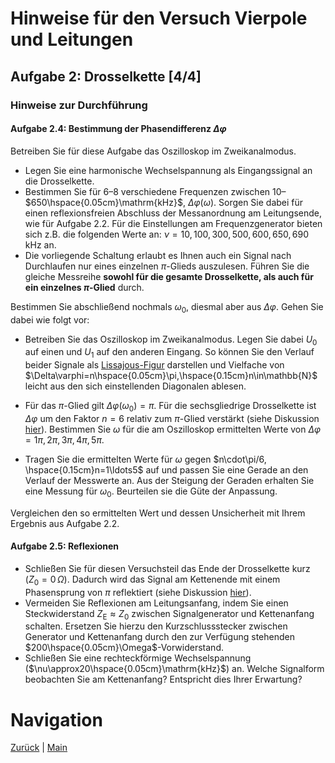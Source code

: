 # Hinweise für den Versuch Vierpole und Leitungen

## Aufgabe 2: Drosselkette [4/4]

### Hinweise zur Durchführung

#### Aufgabe 2.4: Bestimmung der Phasendifferenz $\Delta\varphi$

Betreiben Sie für diese Aufgabe das Oszilloskop im Zweikanalmodus. 

- Legen Sie eine harmonische Wechselspannung als Eingangssignal an die Drosselkette.
- Bestimmen Sie für 6–8 verschiedene Frequenzen zwischen $10$–$650\hspace{0.05cm}\mathrm{kHz}$, $\Delta\varphi(\omega)$. Sorgen Sie dabei für einen reflexionsfreien Abschluss der Messanordnung am Leitungsende, wie für Aufgabe 2.2. Für die Einstellungen am Frequenzgenerator bieten sich z.B. die folgenden Werte an: $\nu=10,100,300,500,600,650,690\,\mathrm{kHz}$ an. 
- Die vorliegende Schaltung erlaubt es Ihnen auch ein Signal nach Durchlaufen nur eines einzelnen $\pi$-Glieds auszulesen. Führen Sie die gleiche Messreihe **sowohl für die gesamte Drosselkette, als auch für ein einzelnes $\pi$-Glied** durch. 

Bestimmen Sie abschließend nochmals $\omega_{0}$, diesmal aber aus $\Delta\varphi$. Gehen Sie dabei wie folgt vor:

- Betreiben Sie das Oszilloskop im Zweikanalmodus. Legen Sie dabei $U_{0}$ auf einen und $U_{1}$ auf den anderen Eingang. So können Sie den Verlauf beider Signale als [Lissajous-Figur](https://de.wikipedia.org/wiki/Lissajous-Figur) darstellen und Vielfache von $\Delta\varphi=n\hspace{0.05cm}\pi,\hspace{0.15cm}n\in\mathbb{N}$ leicht aus den sich einstellenden Diagonalen ablesen.

- Für das $\pi$-Glied gilt $\Delta\varphi(\omega_{0})=\pi$. Für die sechsgliedrige Drosselkette ist $\Delta\varphi$ um den Faktor $n=6$ relativ zum $\pi$-Glied verstärkt (siehe Diskussion [hier](https://git.scc.kit.edu/etp-lehre/p1-for-students/-/blob/main/Vierpole_und_Leitungen/doc/Hinweise-Aufgabe-2.md)). Bestimmen Sie $\omega$ für die am Oszilloskop ermittelten Werte von $\Delta\varphi=1\pi,2\pi,3\pi,4\pi,5\pi$. 
- Tragen Sie die ermittelten Werte für $\omega$ gegen $n\cdot\pi/6, \hspace{0.15cm}n=1\ldots5$ auf und passen Sie eine Gerade an den Verlauf der Messwerte an. Aus der Steigung der Geraden erhalten Sie eine Messung für $\omega_{0}$. Beurteilen sie die Güte der Anpassung. 

Vergleichen den so ermittelten Wert und dessen Unsicherheit mit Ihrem Ergebnis aus Aufgabe 2.2.  

#### Aufgabe 2.5: Reflexionen

- Schließen Sie für diesen Versuchsteil das Ende der Drosselkette kurz ($Z_{0}=0\,\Omega$). Dadurch wird das Signal am Kettenende mit einem Phasensprung von $\pi$ reflektiert (siehe Diskussion [hier](https://git.scc.kit.edu/etp-lehre/p1-for-students/-/blob/main/Vierpole_und_Leitungen/doc/Hinweise-Leitungen.md)). 
- Vermeiden Sie Reflexionen am Leitungsanfang, indem Sie einen Steckwiderstand $Z_{\mathrm{E}}\approx Z_{0}$ zwischen Signalgenerator und Kettenanfang schalten. Ersetzen Sie hierzu den Kurzschlussstecker zwischen Generator und Kettenanfang durch den zur Verfügung stehenden $200\hspace{0.05cm}\Omega$-Vorwiderstand.  
- Schließen Sie eine rechteckförmige Wechselspannung ($\nu\approx20\hspace{0.05cm}\mathrm{kHz}$) an. Welche Signalform beobachten Sie am Kettenanfang? Entspricht dies Ihrer Erwartung?   

# Navigation

[Zurück](https://git.scc.kit.edu/etp-lehre/p1-for-students/-/blob/main/Vierpole_und_Leitungen/doc/Hinweise-Aufgabe-2-b.md) | [Main](https://git.scc.kit.edu/etp-lehre/p1-for-students/-/tree/main/Vierpole_und_Leitungen)
